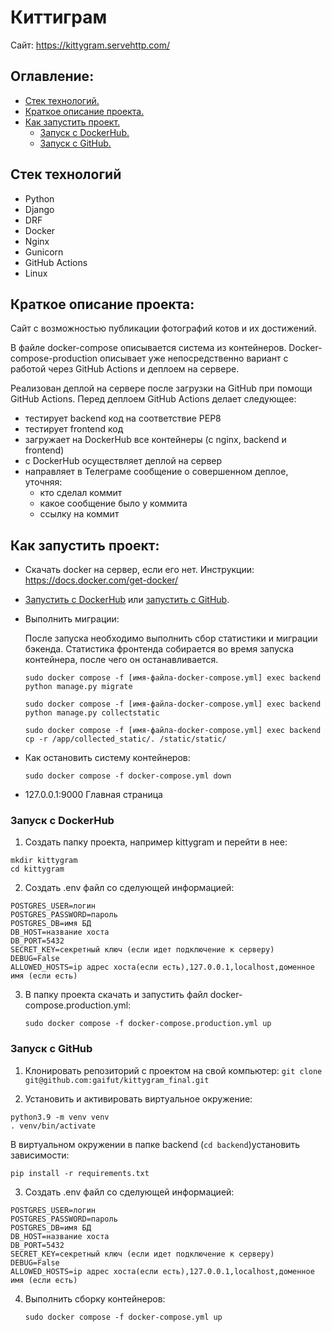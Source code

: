 # Киттиграм

Сайт: https://kittygram.servehttp.com/

## Оглавление:
- [Стек технологий.](#Стек-технологий)
- [Краткое описание проекта.](#Краткое-описание-проекта)
- [Как запустить проект.](#Как-запустить-проект)
  - [Запуск с DockerHub.](#Запуск-с-DockerHub)
  - [Запуск с GitHub.](#Запуск-с-GitHub)

## Стек технологий
- Python
- Django
- DRF
- Docker
- Nginx
- Gunicorn
- GitHub Actions
- Linux

## Краткое описание проекта:
Сайт с возможностью публикации фотографий котов и их достижений.
  
В файле docker-compose описывается система из контейнеров. Docker-compose-production описывает уже непосредственно вариант с работой через GitHub Actions и деплоем на сервере.

Реализован деплой на сервере после загрузки на GitHub при помощи GitHub Actions. Перед деплоем GitHub Actions делает следующее:
- тестирует backend код на соответствие PEP8
- тестирует frontend код
- загружает на DockerHub все контейнеры (c nginx, backend и frontend)
- с DockerHub осуществляет деплой на сервер
- направляет в Телеграме сообщение о совершенном деплое, уточняя:
  - кто сделал коммит
  - какое сообщение было у коммита
  - ссылку на коммит

## Как запустить проект:
- Скачать docker на сервер, если его нет. Инструкции: https://docs.docker.com/get-docker/
- [Запустить с DockerHub](#Запуск-с-DockerHub) или [запустить с GitHub](#Запуск-с-GitHub).
- Выполнить миграции:
  
  После запуска необходимо выполнить сбор статистики и миграции бэкенда. Статистика фронтенда собирается во время запуска контейнера, после чего он останавливается.
  ```
  sudo docker compose -f [имя-файла-docker-compose.yml] exec backend python manage.py migrate

  sudo docker compose -f [имя-файла-docker-compose.yml] exec backend python manage.py collectstatic

  sudo docker compose -f [имя-файла-docker-compose.yml] exec backend cp -r /app/collected_static/. /static/static/
  ```
- Как остановить систему контейнеров:
  ```
  sudo docker compose -f docker-compose.yml down
  ```
- 127.0.0.1:9000 Главная страница

### Запуск с DockerHub
1. Создать папку проекта, например kittygram и перейти в нее:
  ```
  mkdir kittygram
  cd kittygram
  ```
2. Создать .env файл со сделующей информацией:
  ```
  POSTGRES_USER=логин
  POSTGRES_PASSWORD=пароль
  POSTGRES_DB=имя БД
  DB_HOST=название хоста
  DB_PORT=5432
  SECRET_KEY=секретный ключ (если идет подключение к серверу)
  DEBUG=False
  ALLOWED_HOSTS=ip адрес хоста(если есть),127.0.0.1,localhost,доменное имя (если есть)
  ```  
3. В папку проекта скачать и запустить файл docker-compose.production.yml:
   ```
   sudo docker compose -f docker-compose.production.yml up
   ```
   
### Запуск с GitHub
1. Клонировать репозиторий с проектом на свой компьютер:
   ```git clone git@github.com:gaifut/kittygram_final.git```

2. Установить и активировать виртуальное окружение: 
```
python3.9 -m venv venv
. venv/bin/activate
```
В виртуальном окружении в папке backend (```cd backend```)установить зависимости:
```
pip install -r requirements.txt
```

3. Создать .env файл со сделующей информацией:
  ```                                                       
  POSTGRES_USER=логин
  POSTGRES_PASSWORD=пароль
  POSTGRES_DB=имя БД
  DB_HOST=название хоста
  DB_PORT=5432
  SECRET_KEY=секретный ключ (если идет подключение к серверу)
  DEBUG=False
  ALLOWED_HOSTS=ip адрес хоста(если есть),127.0.0.1,localhost,доменное имя (если есть)
  ```
4. Выполнить сборку контейнеров:
   ```
   sudo docker compose -f docker-compose.yml up
   ```

